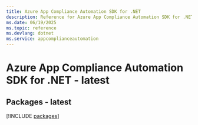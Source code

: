 ```yaml
---
title: Azure App Compliance Automation SDK for .NET
description: Reference for Azure App Compliance Automation SDK for .NET
ms.date: 06/19/2025
ms.topic: reference
ms.devlang: dotnet
ms.service: appcomplianceautomation
---
```

# Azure App Compliance Automation SDK for .NET - latest
## Packages - latest
[!INCLUDE [packages](app-compliance-automation-index.md)]